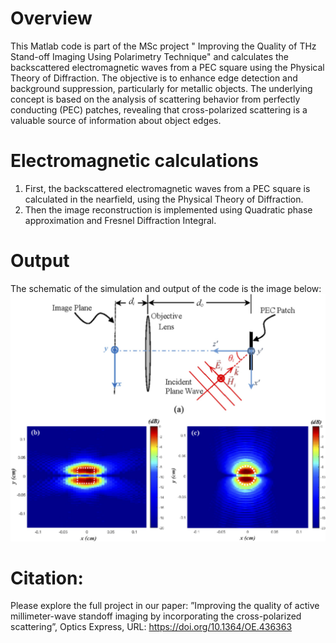 # Overview

 This Matlab code is part of the MSc project " Improving the Quality of THz Stand-off Imaging Using Polarimetry Technique" and calculates the backscattered electromagnetic waves from a PEC square
 using the Physical Theory of Diffraction. 
 The objective is to enhance edge detection and background suppression, particularly for metallic objects. The underlying concept is based on the analysis of scattering behavior from perfectly conducting (PEC) patches, revealing that cross-polarized scattering is a valuable source of information about object edges.
 # Electromagnetic calculations
 1. First, the backscattered electromagnetic waves from a PEC square is calculated in the nearfield, using the Physical Theory of Diffraction.
 2. Then the image reconstruction is implemented using Quadratic phase approximation and Fresnel Diffraction Integral.

# Output
The schematic of the simulation and output of the code is the image below:
![ ](Output.jpg)
# Citation:
Please explore the full project in our paper:
”Improving the quality of active millimeter-wave standoff imaging by
incorporating the cross-polarized scattering”, Optics Express, URL:
https://doi.org/10.1364/OE.436363
